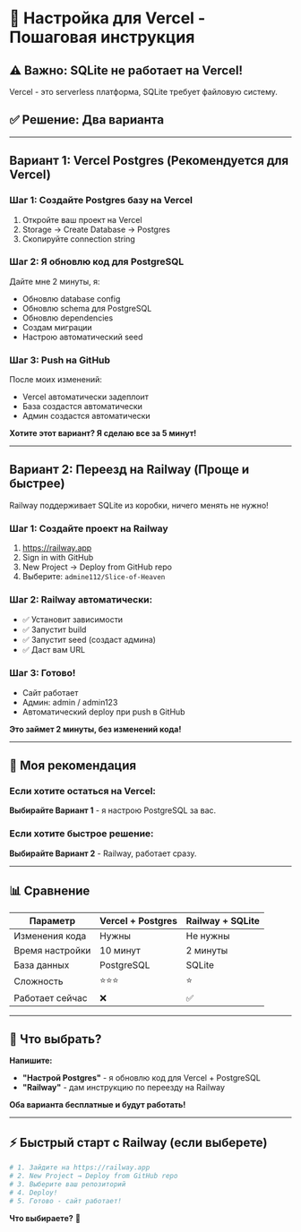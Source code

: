 # 🚀 Настройка для Vercel - Пошаговая инструкция

## ⚠️ Важно: SQLite не работает на Vercel!

Vercel - это serverless платформа, SQLite требует файловую систему.

## ✅ Решение: Два варианта

---

## Вариант 1: Vercel Postgres (Рекомендуется для Vercel)

### Шаг 1: Создайте Postgres базу на Vercel

1. Откройте ваш проект на Vercel
2. Storage → Create Database → Postgres
3. Скопируйте connection string

### Шаг 2: Я обновлю код для PostgreSQL

Дайте мне 2 минуты, я:
- Обновлю database config
- Обновлю schema для PostgreSQL
- Обновлю dependencies
- Создам миграции
- Настрою автоматический seed

### Шаг 3: Push на GitHub

После моих изменений:
- Vercel автоматически задеплоит
- База создастся автоматически
- Админ создастся автоматически

**Хотите этот вариант? Я сделаю все за 5 минут!**

---

## Вариант 2: Переезд на Railway (Проще и быстрее)

Railway поддерживает SQLite из коробки, ничего менять не нужно!

### Шаг 1: Создайте проект на Railway

1. https://railway.app
2. Sign in with GitHub
3. New Project → Deploy from GitHub repo
4. Выберите: `admine112/Slice-of-Heaven`

### Шаг 2: Railway автоматически:
- ✅ Установит зависимости
- ✅ Запустит build
- ✅ Запустит seed (создаст админа)
- ✅ Даст вам URL

### Шаг 3: Готово!
- Сайт работает
- Админ: admin / admin123
- Автоматический deploy при push в GitHub

**Это займет 2 минуты, без изменений кода!**

---

## 🎯 Моя рекомендация

### Если хотите остаться на Vercel:
**Выбирайте Вариант 1** - я настрою PostgreSQL за вас.

### Если хотите быстрое решение:
**Выбирайте Вариант 2** - Railway, работает сразу.

---

## 📊 Сравнение

| Параметр | Vercel + Postgres | Railway + SQLite |
|----------|-------------------|------------------|
| Изменения кода | Нужны | Не нужны |
| Время настройки | 10 минут | 2 минуты |
| База данных | PostgreSQL | SQLite |
| Сложность | ⭐⭐⭐ | ⭐ |
| Работает сейчас | ❌ | ✅ |

---

## 🤔 Что выбрать?

**Напишите:**
- **"Настрой Postgres"** - я обновлю код для Vercel + PostgreSQL
- **"Railway"** - дам инструкцию по переезду на Railway

**Оба варианта бесплатные и будут работать!**

---

## ⚡ Быстрый старт с Railway (если выберете)

```bash
# 1. Зайдите на https://railway.app
# 2. New Project → Deploy from GitHub repo
# 3. Выберите ваш репозиторий
# 4. Deploy!
# 5. Готово - сайт работает!
```

**Что выбираете?** 🤔
